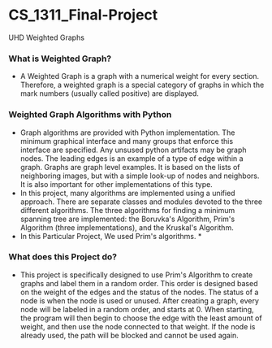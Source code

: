 # CS_1311_Final-Project
 UHD Weighted Graphs

### What is Weighted Graph?
* A Weighted Graph is a graph with a numerical weight for every section. Therefore, a weighted graph is a special category of graphs in which the mark numbers (usually called positive) are displayed.

### Weighted Graph Algorithms with Python
* Graph algorithms are provided with Python implementation. The minimum graphical interface and many groups that enforce this interface are specified. Any unsused python artifacts may be graph nodes. The leading edges is an example of a type of edge within a graph. Graphs are graph level examples. It is based on the lists of neighboring images, but with a simple look-up of nodes and neighbors. It is also important for other implementations of this type.
* In this project, many algorithms are implemented using a unified approach. There are separate classes and modules devoted to the three different algorithms. The three algorithms for finding a minimum spanning tree are implemented: the Boruvka's Algorithm, Prim's Algorithm (three implementations), and the Kruskal's Algorithm. 
* In this Particular Project, We used Prim's algorithms. *

### What does this Project do?
* This project is specifically designed to use Prim's Algorithm to create graphs and label them in a random order. This order is designed based on the weight of the edges and the status of the nodes. The status of a node is when the node is used or unused. After creating a graph, every node will be labeled in a random order, and starts at 0. When starting, the program will then begin to choose the edge with the least amount of weight, and then use the node connected to that weight. If the node is already used, the path will be blocked and cannot be used again. 
